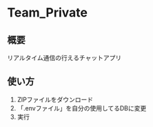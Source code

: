 # Team_Private
## 概要
リアルタイム通信の行えるチャットアプリ
## 使い方
1. ZIPファイルをダウンロード
2. 「.envファイル」を自分の使用してるDBに変更
3.  実行
